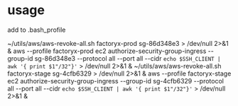 # usage

add to .bash_profile

~/utils/aws/aws-revoke-all.sh factoryx-prod sg-86d348e3 > /dev/null 2>&1 &
aws --profile factoryx-prod ec2 authorize-security-group-ingress --group-id sg-86d348e3 --protocol all --port all --cidr `echo $SSH_CLIENT | awk '{ print $1"/32"}'` > /dev/null 2>&1 &
~/utils/aws/aws-revoke-all.sh factoryx-stage sg-4cfb6329 > /dev/null 2>&1 &
aws --profile factoryx-stage ec2 authorize-security-group-ingress --group-id sg-4cfb6329 --protocol all --port all --cidr `echo $SSH_CLIENT | awk '{ print $1"/32"}'` > /dev/null 2>&1 &
